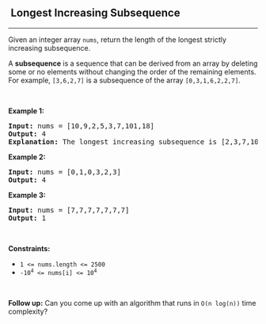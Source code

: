 <h2>  Longest Increasing Subsequence</h2><hr><div><p>Given an integer array <code>nums</code>, return the length of the longest strictly increasing subsequence.</p>

<p>A <strong>subsequence</strong> is a sequence that can be derived from an array by deleting some or no elements without changing the order of the remaining elements. For example, <code>[3,6,2,7]</code> is a subsequence of the array <code>[0,3,1,6,2,2,7]</code>.</p>

<p>&nbsp;</p>
<p><strong>Example 1:</strong></p>

<pre><strong>Input:</strong> nums = [10,9,2,5,3,7,101,18]
<strong>Output:</strong> 4
<strong>Explanation:</strong> The longest increasing subsequence is [2,3,7,101], therefore the length is 4.
</pre>

<p><strong>Example 2:</strong></p>

<pre><strong>Input:</strong> nums = [0,1,0,3,2,3]
<strong>Output:</strong> 4
</pre>

<p><strong>Example 3:</strong></p>

<pre><strong>Input:</strong> nums = [7,7,7,7,7,7,7]
<strong>Output:</strong> 1
</pre>

<p>&nbsp;</p>
<p><strong>Constraints:</strong></p>

<ul>
	<li><code>1 &lt;= nums.length &lt;= 2500</code></li>
	<li><code>-10<sup>4</sup> &lt;= nums[i] &lt;= 10<sup>4</sup></code></li>
</ul>

<p>&nbsp;</p>
<p><b>Follow up:</b>&nbsp;Can you come up with an algorithm that runs in&nbsp;<code>O(n log(n))</code> time complexity?</p>
</div>